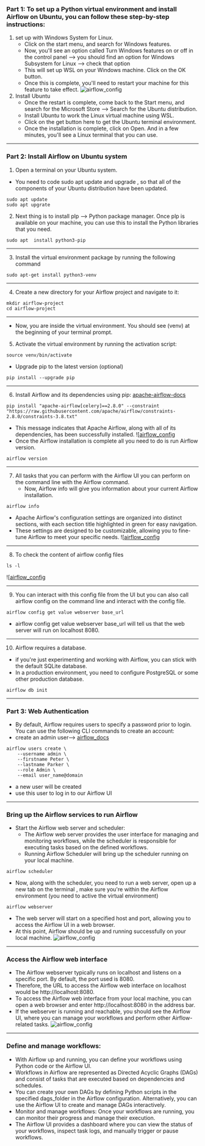 ### Part 1: To set up a Python virtual environment and install Airflow on Ubuntu, you can follow these step-by-step instructions:
1) set up with Windows System for Linux.
   - Click on the start menu, and search for Windows features.
   - Now, you'll see an option called Turn Windows features on or off in the control panel -->  you should find an option for Windows Subsystem for Linux --> check that option
   - This will set up WSL on your Windows machine. Click on the OK button.
   - Once this is complete, you'll need to restart your machine for this feature to take effect.
   ![airflow_config](https://github.com/iayaakhaled1/airflow/assets/145045777/f69b3ff0-b6df-4bde-b469-e1f61ac754ad)
2) Install Ubuntu
    - Once the restart is complete, come back to the Start menu, and search for the Microsoft Store --> Search for the Ubuntu distribution.
    - Install Ubuntu to work the Linux virtual machine using WSL.
    - Click on the get button here to get the Ubuntu terminal environment.
    - Once the installation is complete, click on Open. And in a few minutes, you'll see a Linux terminal that you can use.
------------------------------------------------------------------------------------------------------------------------------------------------------------------
### Part 2: Install Airflow on Ubuntu system
1) Open a terminal on your Ubuntu system.
  - You need to code sudo apt update and upgrade , so that all of the components of your Ubuntu distribution have been updated.
```
sudo apt update
sudo apt upgrate
```
2) Next thing is to install plp --> Python package manager. Once plp is available on your machine, you can use this to install the Python libraries that you need.
```
sudo apt  install python3-pip
```
  ------------------------------------------------------------------------------------------
3) Install the virtual environment package by running the following command
```
sudo apt-get install python3-venv
```
------------------------------------------------------------------------------------------
4) Create a new directory for your Airflow project and navigate to it:
```
mkdir airflow-project
cd airflow-project
```
------------------------------------------------------------------------------------------
- Now, you are inside the virtual environment. You should see (venv) at the beginning of your terminal prompt.
5) Activate the virtual environment by running the activation script:
```
source venv/bin/activate
```
- Upgrade pip to the latest version (optional)
```
pip install --upgrade pip
```
------------------------------------------------------------------------------------------
6) Install Airflow and its dependencies using pip: [apache-airflow-docs](https://airflow.apache.org/docs/apache-airflow/stable/installation/installing-from-pypi.html)
```
pip install "apache-airflow[celery]==2.8.0" --constraint "https://raw.githubusercontent.com/apache/airflow/constraints-2.8.0/constraints-3.8.txt"
```
- This message indicates that Apache Airflow, along with all of its dependencies, has been successfully installed.
   ![[airflow_config](https://github.com/iayaakhaled1/airflow/assets/145045777/ede6fe46-57d6-45f9-ac30-e54661434e81)
- Once the Airflow installation is complete all you need to do is run Airflow version.
```
airflow version
```
------------------------------------------------------------------------------------------
7) All tasks that you can perform with the Airflow UI you can perform on the command line with the Airflow command.
   -  Now, Airflow info will give you information about your current Airflow installation.
```
airflow info
```
- Apache Airflow's configuration settings are organized into distinct sections, with each section title highlighted in green for easy navigation. 
- These settings are designed to be customizable, allowing you to fine-tune Airflow to meet your specific needs.
![[airflow_config](https://github.com/iayaakhaled1/airflow/assets/145045777/d7868bad-a25e-44cb-821c-a6533b000869)
------------------------------------------------------------------------------------------
8) To check the content of airflow config files
```
ls -l
```
![[airflow_config](https://github.com/iayaakhaled1/airflow/assets/145045777/4e853b28-6b24-4170-87e6-cd8e2407ca31)

------------------------------------------------------------------------------------------
 9) You can interact with this config file from the UI but you can also call airflow config on the command line and interact with the config file.
```
airflow config get value webserver base_url
```
 -  airflow config get value webserver base_url will tell us that the web server will run on localhost 8080.
 ------------------------------------------------------------------------------------------
10) Airflow requires a database.
- if you're just experimenting and working with Airflow, you can stick with the default SQLite database.
- In a production environment, you need to configure PostgreSQL or some other production database.
```
airflow db init
```
------------------------------------------------------------------------------------------
### Part 3: Web Authentication
- By default, Airflow requires users to specify a password prior to login. You can use the following CLI commands to create an account:
- create an admin user--> [airflow_docs](https://airflow.apache.org/docs/apache-airflow/stable/security/webserver.html)
```
airflow users create \
    --username admin \
    --firstname Peter \
    --lastname Parker \
    --role Admin \
    --email user_name@domain
```
- a new user will be created
- use this user to log in to our Airflow UI
------------------------------------------------------------------------------------------
### Bring up the Airflow services to run Airflow
- Start the Airflow web server and scheduler:
  -  The Airflow web server provides the user interface for managing and monitoring workflows, while the scheduler is responsible for executing tasks based on the defined workflows.
  - Running Airflow Scheduler will bring up the scheduler running on your local machine.
```
airflow scheduler
```
  - Now, along with the scheduler, you need to run a web server, open up a new tab on the terminal , make sure you're within the Airflow environment (you need to active the virtual environment)
```
airflow webserver
```
- The web server will start on a specified host and port, allowing you to access the Airflow UI in a web browser.
- At this point, Airflow should be up and running successfully on your local machine.
![airflow_config](https://github.com/iayaakhaled1/airflow/assets/145045777/9d2ae6d8-c9fe-40dd-b8dc-aab453333b5c)
------------------------------------------------------------------------------------------
###  Access the Airflow web interface
- The Airflow webserver typically runs on localhost and listens on a specific port. By default, the port used is 8080.
- Therefore, the URL to access the Airflow web interface on localhost would be http://localhost:8080.
- To access the Airflow web interface from your local machine, you can open a web browser and enter http://localhost:8080 in the address bar. 
- If the webserver is running and reachable, you should see the Airflow UI, where you can manage your workflows and perform other Airflow-related tasks.
![airflow_config](https://github.com/iayaakhaled1/airflow/assets/145045777/965d78e8-a5d8-452d-a38d-8ba82093c640)
------------------------------------------------------------------------------------------
### Define and manage workflows:
- With Airflow up and running, you can define your workflows using Python code or the Airflow UI.
- Workflows in Airflow are represented as Directed Acyclic Graphs (DAGs) and consist of tasks that are executed based on dependencies and schedules.
- You can create your own DAGs by defining Python scripts in the specified dags_folder in the Airflow configuration. Alternatively, you can use the Airflow UI to create and manage DAGs interactively.
- Monitor and manage workflows: Once your workflows are running, you can monitor their progress and manage their execution.
- The Airflow UI provides a dashboard where you can view the status of your workflows, inspect task logs, and manually trigger or pause workflows.
